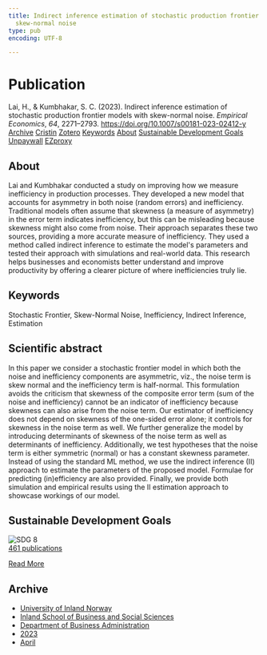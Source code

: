 ```yaml
---
title: Indirect inference estimation of stochastic production frontier models with
  skew-normal noise
type: pub
encoding: UTF-8

---
```

<h1>Publication</h1>
<article id="csl-bib-container-9C2HES5T" class="csl-bib-container">
  <div class="csl-bib-body"> <div class="csl-entry">Lai, H., &#38; Kumbhakar, S. C. (2023). Indirect inference estimation of stochastic production frontier models with skew-normal noise. <i>Empirical Economics</i>, <i>64</i>, 2271–2793. <a href="https://doi.org/10.1007/s00181-023-02412-y">https://doi.org/10.1007/s00181-023-02412-y</a></div> </div>
  <div class="csl-bib-buttons">
    <a href="#taxonomy-article-9C2HES5T" alt="archive" class="csl-bib-button">Archive</a>
    <a href="https://app.cristin.no/results/show.jsf?id=2142268" alt="Cristin" class="csl-bib-button">Cristin</a>
    <a href="http://zotero.org/groups/5881554/items/9C2HES5T" alt="Zotero" class="csl-bib-button">Zotero</a>
    <a href="#keywords-article-9C2HES5T" alt="keywords" class="csl-bib-button">Keywords</a>
    <a href="#about-article-9C2HES5T" alt="about_pub" class="csl-bib-button">About</a>
    <a href="#sdg-article-9C2HES5T" alt="sdg" class="csl-bib-button">Sustainable Development Goals</a>
    <a href="https://doi.org/10.1007/s00181-023-02412-y" alt="Unpaywall" class="csl-bib-button">Unpaywall</a>
    <a href="https://doi.org/10.1007/s00181-023-02412-y" alt="EZproxy" class="csl-bib-button">EZproxy</a>
  </div>
  <div id="csl-bib-meta-container-9C2HES5T"></div>
</article>
<div id="csl-bib-meta-9C2HES5T" class="csl-bib-meta">
  <article id="about-article-9C2HES5T" class="about_pub-article">
    <h1>About</h1>
    Lai and Kumbhakar conducted a study on improving how we measure inefficiency in production processes. They developed a new model that accounts for asymmetry in both noise (random errors) and inefficiency. Traditional models often assume that skewness (a measure of asymmetry) in the error term indicates inefficiency, but this can be misleading because skewness might also come from noise. Their approach separates these two sources, providing a more accurate measure of inefficiency. They used a method called indirect inference to estimate the model's parameters and tested their approach with simulations and real-world data. This research helps businesses and economists better understand and improve productivity by offering a clearer picture of where inefficiencies truly lie.
  </article>
  <article id="keywords-article-9C2HES5T" class="keywords-article">
    <h1>Keywords</h1>
    Stochastic Frontier, Skew-Normal Noise, Inefficiency, Indirect Inference, Estimation
  </article>
  <article id="abstract-article-9C2HES5T" class="abstract-article">
    <h1>Scientific abstract</h1>
    In this paper we consider a stochastic frontier model in which both the noise and 
inefficiency components are asymmetric, viz., the noise term is skew normal and the 
inefficiency term is half-normal. This formulation avoids the criticism that skewness 
of the composite error term (sum of the noise and inefficiency) cannot be an indicator 
of inefficiency because skewness can also arise from the noise term. Our estimator of 
inefficiency does not depend on skewness of the one-sided error alone; it controls for 
skewness in the noise term as well. We further generalize the model by introducing 
determinants of skewness of the noise term as well as determinants of inefficiency. 
Additionally, we test hypotheses that the noise term is either symmetric (normal) or 
has a constant skewness parameter. Instead of using the standard ML method, we 
use the indirect inference (II) approach to estimate the parameters of the proposed 
model. Formulae for predicting (in)efficiency are also provided. Finally, we provide 
both simulation and empirical results using the II estimation approach to showcase 
workings of our model.
  </article>
  <article id="sdg-article-9C2HES5T" class="sdg-article">
    <h1>Sustainable Development Goals</h1>
    <div class="sdg-container"><div id="sdg8" class="sdg">
        <img src="{{< params subfolder >}}images/sdg/sdg08_en.png" class="image" alt="SDG 8">
        <div class="sdg-overlay">
          <a href="/en/archive/?key=?sdg=8#archive" class="sdg-publication-count"><span>461</span> publications</a>
          <p><a href="https://sdgs.un.org/goals/goal8" class="sdg-read-more">Read More</a></p>
        </div>
      </div></div>
  </article>
  <article id="taxonomy-article-9C2HES5T" class="taxonomy-article">
    <h1>Archive</h1>
    <ul>
      <li>
        <a href="/en/archive/?key=3DCRN523">University of Inland Norway</a>
      </li>
      <li>
        <a href="/en/archive/?key=DU8Q9LN9">Inland School of Business and Social Sciences</a>
      </li>
      <li>
        <a href="/en/archive/?key=3IQA89I8">Department of Business Administration</a>
      </li>
      <li>
        <a href="/en/archive/?key=RD9NIUZB">2023</a>
      </li>
      <li>
        <a href="/en/archive/?key=EAN3MD9Z">April</a>
      </li>
    </ul>
  </article>
</div>
